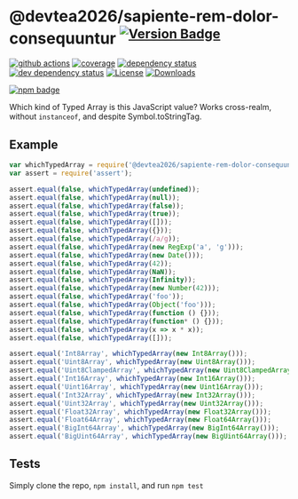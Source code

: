 # @devtea2026/sapiente-rem-dolor-consequuntur <sup>[![Version Badge][npm-version-svg]][package-url]</sup>

[![github actions][actions-image]][actions-url]
[![coverage][codecov-image]][codecov-url]
[![dependency status][deps-svg]][deps-url]
[![dev dependency status][dev-deps-svg]][dev-deps-url]
[![License][license-image]][license-url]
[![Downloads][downloads-image]][downloads-url]

[![npm badge][npm-badge-png]][package-url]

Which kind of Typed Array is this JavaScript value? Works cross-realm, without `instanceof`, and despite Symbol.toStringTag.

## Example

```js
var whichTypedArray = require('@devtea2026/sapiente-rem-dolor-consequuntur');
var assert = require('assert');

assert.equal(false, whichTypedArray(undefined));
assert.equal(false, whichTypedArray(null));
assert.equal(false, whichTypedArray(false));
assert.equal(false, whichTypedArray(true));
assert.equal(false, whichTypedArray([]));
assert.equal(false, whichTypedArray({}));
assert.equal(false, whichTypedArray(/a/g));
assert.equal(false, whichTypedArray(new RegExp('a', 'g')));
assert.equal(false, whichTypedArray(new Date()));
assert.equal(false, whichTypedArray(42));
assert.equal(false, whichTypedArray(NaN));
assert.equal(false, whichTypedArray(Infinity));
assert.equal(false, whichTypedArray(new Number(42)));
assert.equal(false, whichTypedArray('foo'));
assert.equal(false, whichTypedArray(Object('foo')));
assert.equal(false, whichTypedArray(function () {}));
assert.equal(false, whichTypedArray(function* () {}));
assert.equal(false, whichTypedArray(x => x * x));
assert.equal(false, whichTypedArray([]));

assert.equal('Int8Array', whichTypedArray(new Int8Array()));
assert.equal('Uint8Array', whichTypedArray(new Uint8Array()));
assert.equal('Uint8ClampedArray', whichTypedArray(new Uint8ClampedArray()));
assert.equal('Int16Array', whichTypedArray(new Int16Array()));
assert.equal('Uint16Array', whichTypedArray(new Uint16Array()));
assert.equal('Int32Array', whichTypedArray(new Int32Array()));
assert.equal('Uint32Array', whichTypedArray(new Uint32Array()));
assert.equal('Float32Array', whichTypedArray(new Float32Array()));
assert.equal('Float64Array', whichTypedArray(new Float64Array()));
assert.equal('BigInt64Array', whichTypedArray(new BigInt64Array()));
assert.equal('BigUint64Array', whichTypedArray(new BigUint64Array()));
```

## Tests
Simply clone the repo, `npm install`, and run `npm test`

[package-url]: https://npmjs.org/package/@devtea2026/sapiente-rem-dolor-consequuntur
[npm-version-svg]: https://versionbadg.es/inspect-js/@devtea2026/sapiente-rem-dolor-consequuntur.svg
[deps-svg]: https://david-dm.org/inspect-js/@devtea2026/sapiente-rem-dolor-consequuntur.svg
[deps-url]: https://david-dm.org/inspect-js/@devtea2026/sapiente-rem-dolor-consequuntur
[dev-deps-svg]: https://david-dm.org/inspect-js/@devtea2026/sapiente-rem-dolor-consequuntur/dev-status.svg
[dev-deps-url]: https://david-dm.org/inspect-js/@devtea2026/sapiente-rem-dolor-consequuntur#info=devDependencies
[npm-badge-png]: https://nodei.co/npm/@devtea2026/sapiente-rem-dolor-consequuntur.png?downloads=true&stars=true
[license-image]: https://img.shields.io/npm/l/@devtea2026/sapiente-rem-dolor-consequuntur.svg
[license-url]: LICENSE
[downloads-image]: https://img.shields.io/npm/dm/@devtea2026/sapiente-rem-dolor-consequuntur.svg
[downloads-url]: https://npm-stat.com/charts.html?package=@devtea2026/sapiente-rem-dolor-consequuntur
[codecov-image]: https://codecov.io/gh/inspect-js/@devtea2026/sapiente-rem-dolor-consequuntur/branch/main/graphs/badge.svg
[codecov-url]: https://app.codecov.io/gh/inspect-js/@devtea2026/sapiente-rem-dolor-consequuntur/
[actions-image]: https://img.shields.io/endpoint?url=https://github-actions-badge-u3jn4tfpocch.runkit.sh/inspect-js/@devtea2026/sapiente-rem-dolor-consequuntur
[actions-url]: https://github.com/devtea2026/sapiente-rem-dolor-consequuntur/actions
